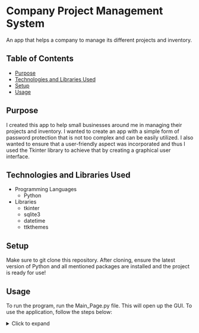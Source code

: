 # Company Project Management System

An app that helps a company to manage its different projects and inventory.


## Table of Contents
- [Purpose](#purpose)
- [Technologies and Libraries Used](#technologies-and-libraries-used)
- [Setup](#setup)
- [Usage](#usage)


## Purpose
I created this app to help small businesses around me in managing their projects and inventory. I wanted to create an app with a simple form of password protection that is not too complex and can be easily utilized. I also wanted to ensure that a user-friendly aspect was incorporated and thus I used the Tkinter library to achieve that by creating a graphical user interface.


## Technologies and Libraries Used
- Programming Languages
    - Python
- Libraries
    - tkinter
    - sqlite3
    - datetime
    - ttkthemes


## Setup
Make sure to git clone this repository. After cloning, ensure the latest version of Python and all mentioned packages are installed and the project is ready for use!


## Usage
To run the program, run the Main_Page.py file. This will open up the GUI. To use the application, follow the steps below:

<details>
    <summary>
        Click to expand
    </summary>

<br>

- On the main page, enter the password and click on the login button. If the password is correct, the member portal will open up. If the password is incorrect, an error message will pop up.
- In order to add a new member (username and password), the client can change the variables (list_usernames and list_passwords) in the Main_Page.py file.

<kbd><img src="readme_docs/pic1.PNG" width="400"></kbd>

<br>

- In the member portal, the members of the company can add new projects, view existing projects, add new inventory, view existing inventory, and view the company's About page.

<kbd><img src="readme_docs/pic2.PNG" width="400"></kbd>

<br>

- In order to view projects, the user can click on the view projects button. This will open up a new window that will display all the projects in the database which includes the list of teams and inventory used in the project.

<kbd><img src="readme_docs/pic3.PNG" width="600"></kbd>

<br>

- From there the user can view, add and delete a project.

<kbd><img src="readme_docs/pic4.PNG" width="600"></kbd>

<br>

- The user can click on show project on either the team or inventory to view the more information about the members in a team or the inventory being used in the project. The following snippet shows the action on clicking show project on the Team tab. From the page the user can add, delete, update and view team member or inventory information.

<kbd><img src="readme_docs/pic6.PNG" width="600"></kbd>

<br>

- The members of the company can view more information by pressing the About Us option on the member portal.

<kbd><img src="readme_docs/pic5.PNG" width="400"></kbd>

</details>
